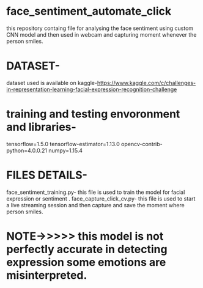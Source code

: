 # face_sentiment_automate_click
this repository containg file for analysing the face sentiment using custom CNN model and then used in webcam and capturing moment whenever the person smiles.

# DATASET-
dataset used is available on kaggle-https://www.kaggle.com/c/challenges-in-representation-learning-facial-expression-recognition-challenge

# training and testing envoronment and libraries-
tensorflow=1.5.0
tensorflow-estimator=1.13.0
opencv-contrib-python=4.0.0.21
numpy=1.15.4

# FILES DETAILS-
face_sentiment_training.py- this file is used to train the model for facial expression or sentiment .
face_capture_click_cv.py- this file is used to start a live streaming session and then capture and save the moment where person smiles.


# NOTE->>>>> this model is not perfectly accurate in detecting expression some emotions are misinterpreted.
